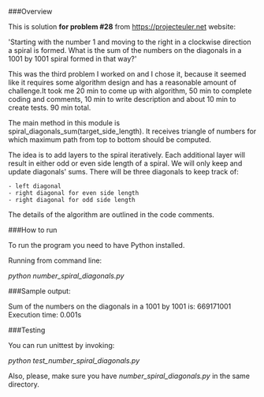 ###Overview

This is solution **for problem #28** from https://projecteuler.net website:

'Starting with the number 1 and moving to the right in a clockwise direction a spiral is formed.
 What is the sum of the numbers on the diagonals in a 1001 by 1001 spiral formed in that way?'

This was the third problem I worked on and I chose it, because it seemed like it requires some algorithm design and
has a reasonable amount of challenge.It took me 20 min to come up with algorithm, 50 min to complete coding and
comments, 10 min to write description and about 10 min to create tests.
90 min total.

The main method in this module is spiral_diagonals_sum(target_side_length). It receives triangle of numbers for which
maximum path from top to bottom should be computed.

The idea is to add layers to the spiral iteratively. Each additional layer will result in either odd or even side length
of a spiral. We will only keep and update diagonals' sums. There will be three diagonals to keep track of:

    - left diagonal
    - right diagonal for even side length
    - right diagonal for odd side length

The details of the algorithm are outlined in the code comments.

###How to run

To run the program you need to have Python installed.

Running from command line:

*python number_spiral_diagonals.py*

###Sample output:

Sum of the numbers on the diagonals in a 1001 by 1001 is: 669171001<br/>
Execution time: 0.001s

###Testing

You can run unittest by invoking:

*python test_number_spiral_diagonals.py*

Also, please, make sure you have *number_spiral_diagonals.py* in the same directory.
